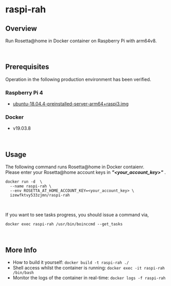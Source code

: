 # raspi-rah
## Overview
Run Rosetta@home in Docker container on Raspberry Pi with arm64v8.

&nbsp;



## Prerequisites
Operation in the following production environment has been verified.  

### Raspberry Pi 4
 - [ubuntu-18.04.4-preinstalled-server-arm64+raspi3.img](https://ubuntu.com/download/raspberry-pi)

### Docker
 - v19.03.8

&nbsp;



## Usage
The following command runs Rosetta@home in Docker contaienr.  
Please enter your Rosetta@home account keys in _**"\<your_account_key\>"**_ .  

```
docker run -d  \
  --name raspi-rah \
  --env ROSETTA_AT_HOME_ACCOUNT_KEY=<your_account_key> \
  izewfktvy533zjmn/raspi-rah
```

&nbsp;

If you want to see tasks progress, you should issue a command via,

```
docker exec raspi-rah /usr/bin/boinccmd --get_tasks
```

&nbsp;



## More Info
- How to build it yourself: ```docker build -t raspi-rah ./```
- Shell access whilst the container is running: ```docker exec -it raspi-rah /bin/bash```
- Monitor the logs of the container in real-time: ```docker logs -f raspi-rah```
